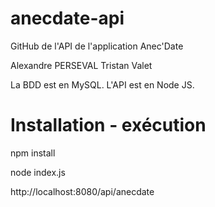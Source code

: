 # anecdate-api
GitHub de l'API de l'application Anec'Date

Alexandre PERSEVAL
Tristan Valet

La BDD est en MySQL.
L'API est en Node JS.

# Installation - exécution

npm install

node index.js

http://localhost:8080/api/anecdate

